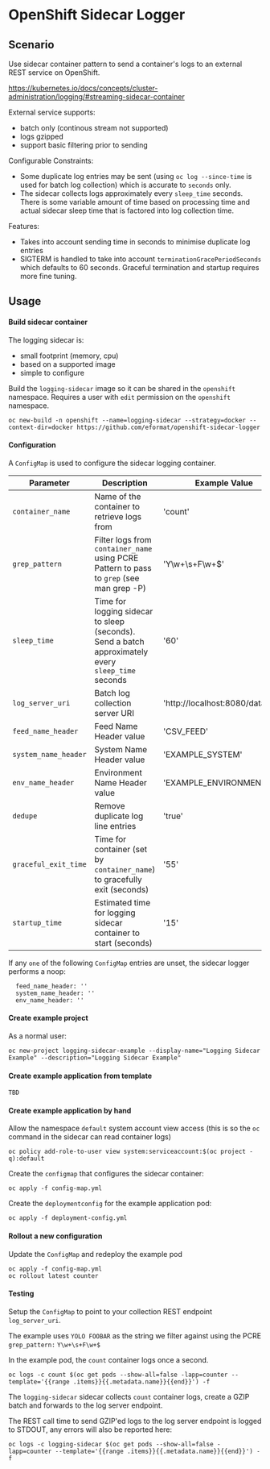 # OpenShift Sidecar Logger

## Scenario

Use sidecar container pattern to send a container's logs to an external REST service on OpenShift.

https://kubernetes.io/docs/concepts/cluster-administration/logging/#streaming-sidecar-container

External service supports:

* batch only (continous stream not supported)
* logs gzipped
* support basic filtering prior to sending

Configurable Constraints:

* Some duplicate log entries may be sent (using `oc log --since-time` is used for batch log collection) which is accurate to `seconds` only.
* The sidecar collects logs approximately every `sleep_time` seconds. There is some variable amount of time based on processing time and actual sidecar sleep time that is factored into log collection time.

Features:

* Takes into account sending time in seconds to minimise duplicate log entries
* SIGTERM is handled to take into account `terminationGracePeriodSeconds` which defaults to 60 seconds. Graceful termination and startup requires more fine tuning.

## Usage

#### Build sidecar container

The logging sidecar is:

* small footprint (memory, cpu)
* based on a supported image
* simple to configure

Build the `logging-sidecar` image so it can be shared in the `openshift` namespace. Requires a user with `edit` permission on the `openshift` namespace.

```
oc new-build -n openshift --name=logging-sidecar --strategy=docker --context-dir=docker https://github.com/eformat/openshift-sidecar-logger
```

#### Configuration

A `ConfigMap` is used to configure the sidecar logging container.

Parameter            | Description             | Example Value
-------------------- | ----------------------- | ------------- 
`container_name` | Name of the container to retrieve logs from | 'count'
`grep_pattern` | Filter logs from `container_name` using PCRE Pattern to pass to `grep` (see man grep -P) | 'Y\w+\s+F\w+$'
`sleep_time` | Time for logging sidecar to sleep (seconds). Send a batch approximately every `sleep_time` seconds | '60'
`log_server_uri` | Batch log collection server URI | 'http://localhost:8080/datafeed'
`feed_name_header` | Feed Name Header value| 'CSV_FEED'
`system_name_header` | System Name Header value | 'EXAMPLE_SYSTEM'
`env_name_header` | Environment Name Header value | 'EXAMPLE_ENVIRONMENT'
`dedupe` | Remove duplicate log line entries | 'true'
`graceful_exit_time` | Time for container (set by `container_name`) to gracefully exit (seconds) | '55'
`startup_time` | Estimated time for logging sidecar container to start (seconds) | '15'

If any `one` of the following `ConfigMap` entries are unset, the sidecar logger performs a noop:

```
  feed_name_header: ''
  system_name_header: ''
  env_name_header: ''
```

#### Create example project

As a normal user:

```
oc new-project logging-sidecar-example --display-name="Logging Sidecar Example" --description="Logging Sidecar Example"
```

#### Create example application from template

`TBD`

#### Create example application by hand

Allow the namespace `default` system account view access (this is so the `oc` command in the sidecar can read container logs)

```
oc policy add-role-to-user view system:serviceaccount:$(oc project -q):default
```

Create the `configmap` that configures the sidecar container:

```
oc apply -f config-map.yml
```

Create the `deploymentconfig` for the example application pod:

```
oc apply -f deployment-config.yml
```

#### Rollout a new configuration

Update the `ConfigMap` and redeploy the example pod

```
oc apply -f config-map.yml
oc rollout latest counter
```

#### Testing

Setup the `ConfigMap` to point to your collection REST endpoint `log_server_uri`.

The example uses `YOLO FOOBAR` as the string we filter against using the PCRE `grep_pattern:` `Y\w+\s+F\w+$`

In the example pod, the `count` container logs once a second.

```
oc logs -c count $(oc get pods --show-all=false -lapp=counter --template='{{range .items}}{{.metadata.name}}{{end}}') -f
```

The `logging-sidecar` sidecar collects `count` container logs, create a GZIP batch and forwards to the log server endpoint.

The REST call time to send GZIP'ed logs to the log server endpoint is logged to STDOUT, any errors will also be reported here:

```
oc logs -c logging-sidecar $(oc get pods --show-all=false -lapp=counter --template='{{range .items}}{{.metadata.name}}{{end}}') -f
```
